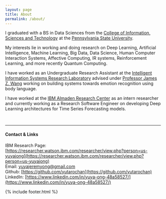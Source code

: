 ```yaml
---
layout: page
title: About
permalink: /about/
---
```

I graduated with a BS in Data Sciences from the [College of Information, Sciences and Technology](https://ist.psu.edu/) at the <a href="http://www.psu.edu/">Pennsylvania State University</a>.

My interests lie in working and doing research on Deep Learning, Artificial Intelligence, Machine Learning, Big Data, Data Science, Human Computer Interaction Systems, Affective Computing, IR systems, Reinforcement Learning, and more recently Quantum Computing.

I have worked as an Undergraduate Research Assistant at the [Intelligent Information Systems Research Laboratory](http://iis.ist.psu.edu/) advised under [Professor James Z. Wang](http://wang.ist.psu.edu/docs/home.shtml) working on building systems towards emotion recognition using body language.

I have worked at the [IBM Almaden Research Center](http://www.research.ibm.com/labs/almaden/index.shtml) as an intern researcher and currently working as a Research Software Engineer on developing Deep Learning architectures for Time Series Forecasting models.

<br />

***

#### Contact & Links
IBM Research Page: [https://researcher.watson.ibm.com/researcher/view.php?person=us-yuyajong](https://researcher.watson.ibm.com/researcher/view.php?person=us-yuyajong)<br />
Email: [yuyajeremyong@gmail.com](mailto:yuyajeremyong@gmail.com)<br />
Github: [https://github.com/yutarochan](https://github.com/yutarochan)<br />
LinkedIn: [https://www.linkedin.com/in/yuya-ong-48a58527/](https://www.linkedin.com/in/yuya-ong-48a58527/)<br />

{% include footer.html %}
